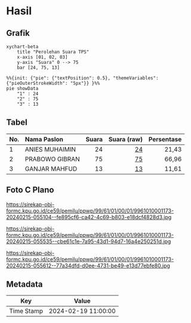 # Hasil

## Grafik

```mermaid
xychart-beta
    title "Perolehan Suara TPS"
    x-axis [01, 02, 03]
    y-axis "Suara" 0 --> 75
    bar [24, 75, 13]
```

```mermaid
%%{init: {"pie": {"textPosition": 0.5}, "themeVariables": {"pieOuterStrokeWidth": "5px"}} }%%
pie showData
    "1" : 24
    "2" : 75
    "3" : 13
```

## Tabel

| No. | Nama Paslon    | Suara | Suara (raw) | Persentase |
|:--- |:-------------- | -----:| -----------:| ----------:|
| 1   | ANIES MUHAIMIN | 24    | [24][p-1]   | 21,43      |
| 2   | PRABOWO GIBRAN | 75    | [75][p-2]   | 66,96      |
| 3   | GANJAR MAHFUD  | 13    | [13][p-3]   | 11,61      |


[p-1]: https://github.com/gigit-pemilu/pemilu-2024-99-luar-negeri/blob/main/pilpres/hitung-suara/sub/99-luar-negeri/sub/61-kota-kinabalu-malaysia/sub/01-kota-kinabalu-malaysia/sub/0001-kota-kinabalu-malaysia/sub/173-ksk-162/sub/paslon-1.txt
[p-2]: https://github.com/gigit-pemilu/pemilu-2024-99-luar-negeri/blob/main/pilpres/hitung-suara/sub/99-luar-negeri/sub/61-kota-kinabalu-malaysia/sub/01-kota-kinabalu-malaysia/sub/0001-kota-kinabalu-malaysia/sub/173-ksk-162/sub/paslon-2.txt
[p-3]: https://github.com/gigit-pemilu/pemilu-2024-99-luar-negeri/blob/main/pilpres/hitung-suara/sub/99-luar-negeri/sub/61-kota-kinabalu-malaysia/sub/01-kota-kinabalu-malaysia/sub/0001-kota-kinabalu-malaysia/sub/173-ksk-162/sub/paslon-3.txt

## Foto C Plano

https://sirekap-obj-formc.kpu.go.id/ce59/pemilu/ppwp/99/61/01/00/01/9961010001173-20240215-055104--fe895cf6-ca42-4c69-b803-e18dcf4828d3.jpg

https://sirekap-obj-formc.kpu.go.id/ce59/pemilu/ppwp/99/61/01/00/01/9961010001173-20240215-055535--cbe61c1e-7a95-43d1-94d7-16a4e250251d.jpg

https://sirekap-obj-formc.kpu.go.id/ce59/pemilu/ppwp/99/61/01/00/01/9961010001173-20240215-055612--77a34dfd-d0ee-4731-be49-e13d77ebfe80.jpg


## Metadata

| Key        | Value               |
| ---------- | ------------------- |
| Time Stamp | 2024-02-19 11:00:00 |



